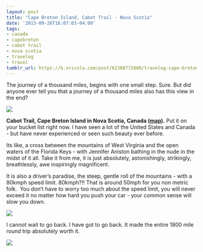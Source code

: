```yaml
---
layout: post
title: "Cape Breton Island, Cabot Trail - Nova Scotia"
date: '2013-09-26T16:07:03-04:00'
tags:
- canada
- capebreton
- cabot trail
- nova scotia
- travelog
- travel
tumblr_url: https://b.sricola.com/post/62368772808/travelog-cape-breton-island-cabot-trail-nova
---
```

The journey of a thousand miles, begins with one small step. Sure. But did anyone ever tell you that a journey of a thousand miles also has this view in the end?

![](https://66.media.tumblr.com/95132e8d39a7819f7ce8bb153865c020/tumblr_inline_mtr8z7KVFf1r59puk.jpg)

**Cabot Trail, Cape Breton Island in Nova Scotia, Canada ([map](http://l.sricola.com/capebreton)).** Put it on your bucket list right now. I have seen a lot of the United States and Canada - but have never experienced or seen such beauty ever before.

Its like, a cross between the mountains of West Virginia and the open waters of the Florida Keys - with Jennifer Aniston bathing in the nude in the midst of it all. Take it from me, it is just absolutely, astonishingly, strikingly, breathlessly,&nbsp;awe inspiringly&nbsp;magnificent.

It is also a driver’s paradise, the steep, gentle roll of the mountains - with a 80kmph speed limit. 80kmph?!! That is around 50mph for you non metric folk. &nbsp;You don’t have to worry too much about the speed limit, you will never exceed it no matter how hard you push your car - your common sense will slow you down.

![](https://66.media.tumblr.com/a763bdd055e2d2af167d3ea03abc26e2/tumblr_inline_mtr97zqwOY1r59puk.jpg)

I cannot wait to go back. I have got to go back. It made the entire 1800 mile round trip absolutely worth it.

![](https://66.media.tumblr.com/9bc415bd98ad66867d87d5618f84dbc4/tumblr_inline_mtr9ihUr4k1r59puk.jpg)

